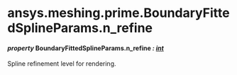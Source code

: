 # ansys.meshing.prime.BoundaryFittedSplineParams.n_refine

#### *property* BoundaryFittedSplineParams.n_refine *: [int](https://docs.python.org/3.11/library/functions.html#int)*

Spline refinement level for rendering.

<!-- !! processed by numpydoc !! -->
